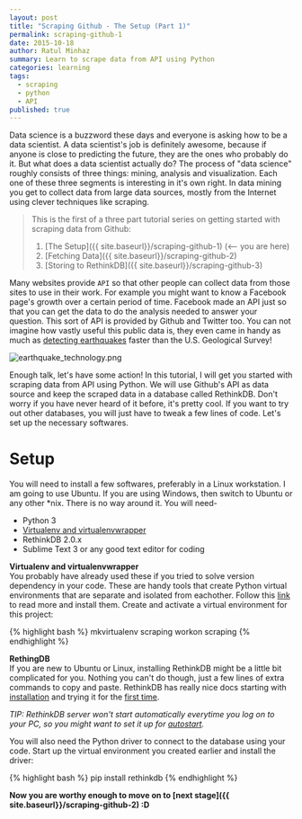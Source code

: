 ```yaml
---
layout: post
title: "Scraping Github - The Setup (Part 1)"
permalink: scraping-github-1
date: 2015-10-18
author: Ratul Minhaz
summary: Learn to scrape data from API using Python
categories: learning
tags:
  - scraping
  - python
  - API
published: true
---
```


Data science is a buzzword these days and everyone is asking how to be a data scientist. A data scientist's job is definitely awesome, because if anyone is close to predicting the future, they are the ones who probably do it. But what does a data scientist actually do? The process of "data science" roughly consists of three things: mining, analysis and visualization. Each one of these three segments is interesting in it's own right. In data mining you get to collect data from large data sources, mostly from the Internet using clever techniques like scraping.
<!--more-->

> This is the first of a three part tutorial series on getting started with scraping data from Github:
>
> 1. [The Setup]({{ site.baseurl}}/scraping-github-1) (<-- you are here)
> 2. [Fetching Data]({{ site.baseurl}}/scraping-github-2)
> 3. [Storing to RethinkDB]({{ site.baseurl}}/scraping-github-3)
>

Many websites provide `API` so that other people can collect data from those sites to use in their work. For example you might want to know a Facebook page's growth over a certain period of time. Facebook made an API just so that you can get the data to do the analysis needed to answer your question. This sort of API is provided by Github and Twitter too. You can not imagine how vastly useful this public data is, they even came in handy as much as [detecting earthquakes](https://blog.twitter.com/2015/usgs-twitter-data-earthquake-detection) faster than the U.S. Geological Survey!

![earthquake_technology.png]({{site.baseurl}}/assets/images/earthquake_technology.png)

Enough talk, let's have some action! In this tutorial, I will get you started with scraping data from API using Python. We will use Github's API as data source and keep the scraped data in a database called RethinkDB. Don't worry if you have never heard of it before, it's pretty cool. If you want to try out other databases, you will just have to tweak a few lines of code. Let's set up the necessary softwares.

# Setup
You will need to install a few softwares, preferably in a Linux workstation. I am going to use Ubuntu. If you are using Windows, then switch to Ubuntu or any other *nix. There is no way around it. You will need-

- Python 3
- [Virtualenv and virtualenvwrapper](http://docs.python-guide.org/en/latest/dev/virtualenvs/)
- RethinkDB 2.0.x
- Sublime Text 3 or any good text editor for coding

__Virtualenv and virtualenvwrapper__ <br>
You probably have already used these if you tried to solve version dependency in your code. These are handy tools that create Python virtual environments that are separate and isolated from eachother. Follow this [link](http://docs.python-guide.org/en/latest/dev/virtualenvs/) to read more and install them. Create and activate a virtual environment for this project:

{% highlight bash %}
mkvirtualenv scraping
workon scraping
{% endhighlight %}

__RethingDB__ <br>
If you are new to Ubuntu or Linux, installing RethinkDB might be a little bit complicated for you. Nothing you can't do though, just a few lines of extra commands to copy and paste. RethinkDB has really nice docs starting with [installation](https://www.rethinkdb.com/docs/install/) and trying it for the [first time](https://www.rethinkdb.com/docs/quickstart/).

_TIP: RethinkDB server won't start automatically everytime you log on to your PC, so you might want to set it up for [autostart](https://www.rethinkdb.com/docs/start-on-startup/)._

You will also need the Python driver to connect to the database using your code. Start up the virtual environment you created earlier and install the driver:

{% highlight bash %}
pip install rethinkdb
{% endhighlight %}


__Now you are worthy enough to move on to [next stage]({{ site.baseurl}}/scraping-github-2) :D__
